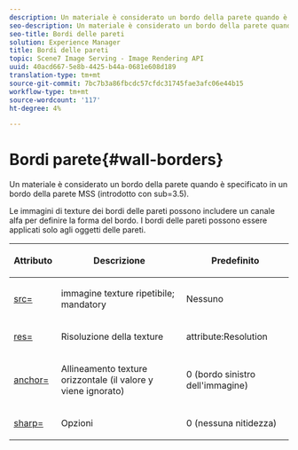 ```yaml
---
description: Un materiale è considerato un bordo della parete quando è specificato in un bordo della parete MSS (introdotto con sub=3.5).
seo-description: Un materiale è considerato un bordo della parete quando è specificato in un bordo della parete MSS (introdotto con sub=3.5).
seo-title: Bordi delle pareti
solution: Experience Manager
title: Bordi delle pareti
topic: Scene7 Image Serving - Image Rendering API
uuid: 40acd667-5e8b-4425-b44a-0681e608d189
translation-type: tm+mt
source-git-commit: 7bc7b3a86fbcdc57cfdc31745fae3afc06e44b15
workflow-type: tm+mt
source-wordcount: '117'
ht-degree: 4%

---
```



# Bordi parete{#wall-borders}

Un materiale è considerato un bordo della parete quando è specificato in un bordo della parete MSS (introdotto con sub=3.5).

Le immagini di texture dei bordi delle pareti possono includere un canale alfa per definire la forma del bordo. I bordi delle pareti possono essere applicati solo agli oggetti delle pareti.

<table id="table_906C5CC4CADF4024AA0E29544AF48080"> 
 <thead> 
  <tr> 
   <th colname="col1" class="entry"> <p>Attributo </p> </th> 
   <th colname="col2" class="entry"> <p>Descrizione </p> </th> 
   <th colname="col3" class="entry"> <p>Predefinito </p> </th> 
  </tr> 
 </thead>
 <tbody> 
  <tr> 
   <td colname="col1"> <p> <a href="../../../../../../ir-api/http-protocol/image-rendering-api-ref/c-ir-http-protocol-ref/c-ir-http-protocol-command-reference/r-ir-src.md#reference-62c98abad22149d68d405ed6aaff8272" type="reference" format="dita" scope="local"> <span class="codeph"> src=  </span> </a> </p> </td> 
   <td colname="col2"> <p>immagine texture ripetibile; mandatory </p> </td> 
   <td colname="col3"> <p>Nessuno </p> </td> 
  </tr> 
  <tr> 
   <td colname="col1"> <p> <a href="../../../../../../ir-api/http-protocol/image-rendering-api-ref/c-ir-http-protocol-ref/c-ir-http-protocol-command-reference/r-ir-res.md#reference-0ad9de8887144c83a6db97b4994f7c04" type="reference" format="dita" scope="local"> <span class="codeph"> res=  </span> </a> </p> </td> 
   <td colname="col2"> <p>Risoluzione della texture </p> </td> 
   <td colname="col3"> <p> <span class="codeph"> attribute:Resolution  </span> </p> </td> 
  </tr> 
  <tr> 
   <td colname="col1"> <p> <a href="../../../../../../ir-api/http-protocol/image-rendering-api-ref/c-ir-http-protocol-ref/c-ir-http-protocol-command-reference/r-ir-http-anchor.md#reference-d53923d785c9442997dc7f2199524c26" type="reference" format="dita" scope="local"> <span class="codeph"> anchor=  </span> </a> </p> </td> 
   <td colname="col2"> <p>Allineamento texture orizzontale (il valore y viene ignorato) </p> </td> 
   <td colname="col3"> <p>0 (bordo sinistro dell'immagine) </p> </td> 
  </tr> 
  <tr> 
   <td colname="col1"> <p> <a href="../../../../../../ir-api/http-protocol/image-rendering-api-ref/c-ir-http-protocol-ref/c-ir-http-protocol-command-reference/r-ir-http-sharp.md#reference-acdd87f6b5de4e3a85e5d3c03022a35a" type="reference" format="dita" scope="local"> <span class="codeph"> sharp=  </span> </a> </p> </td> 
   <td colname="col2"> <p>Opzioni </p> </td> 
   <td colname="col3"> <p>0 (nessuna nitidezza) </p> </td> 
  </tr> 
 </tbody> 
</table>

